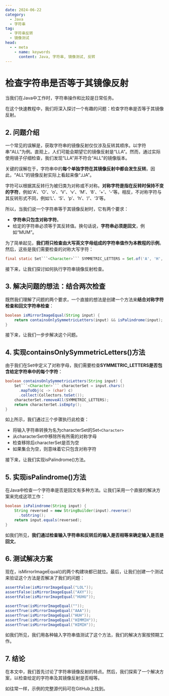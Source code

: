 ```yaml
---
date: 2024-06-22
category:
  - Java
  - 字符串
tag:
  - 字符串反转
  - 镜像测试
head:
  - - meta
    - name: keywords
      content: Java, 字符串, 镜像测试, 反转
---
```

# 检查字符串是否等于其镜像反射

当我们在Java中工作时，字符串操作和比较是日常任务。

在这个快速教程中，我们将深入探讨一个有趣的问题：检查字符串是否等于其镜像反射。

## 2. 问题介绍

一个常见的误解是，获取字符串的镜像反射仅仅涉及反转其顺序。以字符串“ALL”为例。直观上，人们可能会期望它的镜像反射是“LLA”。然而，通过实际使用镜子仔细检查，我们发现“LLA”并不符合“ALL”的镜像版本。

关键的误解在于，字符串中的**每个单独字符在其镜像反射中都会发生反转**。因此，“ALL”的镜像反射实际上看起来像“⅃⅃A”。

字符可以根据其反转行为被归类为对称或不对称。**对称字符是指在反转时保持不变的字符**，例如‘A’、‘O’、‘o’、‘V’、‘v’、‘M’、‘8’、‘+’、‘-’等。相反，不对称字符与其反转形式不同，例如‘L’、‘S’、‘p’、‘h’、‘/’、‘3’等。

所以，当我们说一个字符串等于其镜像反射时，它有两个要求：

- **字符串只包含对称字符**。
- 给定的字符串必须等于其反转值。换句话说，**字符串必须是回文**，例如“MUM”。

为了简单起见，**我们将只检查由大写英文字母组成的字符串值作为本教程的示例**。然后，这些是我们需要检查的对称大写字符：

```java
final static Set```<Character>``` SYMMETRIC_LETTERS = Set.of('A', 'H', 'I', 'M', 'O', 'T', 'U', 'V', 'W', 'X', 'Y');
```

接下来，让我们探讨如何执行字符串镜像反射检查。

## 3. 解决问题的想法：结合两次检查

既然我们理解了问题的两个要求，一个直接的想法是创建一个方法来**结合对称字符检查和回文字符串检查**：

```java
boolean isMirrorImageEqual(String input) {
    return containsOnlySymmetricLetters(input) && isPalindrome(input);
}
```

接下来，让我们一步步解决这个问题。

## 4. 实现containsOnlySymmetricLetters()方法

由于我们在Set中定义了对称字母，我们需要检查**SYMMETRIC_LETTERS是否包含给定字符串中的每个字符**：

```java
boolean containsOnlySymmetricLetters(String input) {
    Set```<Character>``` characterSet = input.chars()
      .mapToObj(c -> (char) c)
      .collect(Collectors.toSet());
    characterSet.removeAll(SYMMETRIC_LETTERS);
    return characterSet.isEmpty();
}
```

如上所示，我们通过三个步骤执行此检查：

- 将输入字符串转换为名为characterSet的Set```<Character>```
- 从characterSet中移除所有所需的对称字母
- 检查移除后characterSet是否为空
- 如果集合为空，则意味着它只包含对称字符

接下来，让我们实现isPalindrome()方法。

## 5. 实现isPalindrome()方法

在Java中检查一个字符串是否是回文有多种方法。让我们采用一个直接的解决方案来完成这项工作：

```java
boolean isPalindrome(String input) {
    String reversed = new StringBuilder(input).reverse()
      .toString();
    return input.equals(reversed);
}
```

如我们所见，**我们通过检查输入字符串和反转后的输入是否相等来确定输入是否是回文**。

## 6. 测试解决方案

现在，isMirrorImageEqual()的两个构建块都已就位。最后，让我们创建一个测试来验证这个方法是否解决了我们的问题：

```java
assertFalse(isMirrorImageEqual("LOL"));
assertFalse(isMirrorImageEqual("AXY"));
assertFalse(isMirrorImageEqual("HUHU"));

assertTrue(isMirrorImageEqual(""));
assertTrue(isMirrorImageEqual("AAA"));
assertTrue(isMirrorImageEqual("HUH"));
assertTrue(isMirrorImageEqual("HIMMIH"));
assertTrue(isMirrorImageEqual("HIMIH"));
```

如我们所见，我们用各种输入字符串值测试了这个方法，我们的解决方案按预期工作。

## 7. 结论

在本文中，我们首先讨论了字符串镜像反射的特点。然后，我们探索了一个解决方案，以检查给定的字符串及其镜像反射是否相等。

如往常一样，示例的完整源代码可在GitHub上找到。